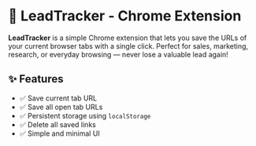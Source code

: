 # 🚀 LeadTracker - Chrome Extension

**LeadTracker** is a simple Chrome extension that lets you save the URLs of your current browser tabs with a single click. Perfect for sales, marketing, research, or everyday browsing — never lose a valuable lead again!



## ✨ Features

- ✅ Save current tab URL
- ✅ Save all open tab URLs
- ✅ Persistent storage using `localStorage`
- ✅ Delete all saved links
- ✅ Simple and minimal UI



